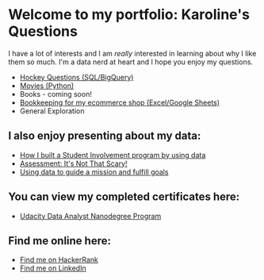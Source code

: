 # Welcome to my portfolio: Karoline's Questions

I have a lot of interests and I am _really_ interested in learning about why I like them so much. I'm a data nerd at heart and I hope you enjoy my questions.

<ul>
  <li><a href="https://count.co/notebook/MILs8MtCS6I"> Hockey Questions (SQL/BigQuery)</a></li>
  <li><a href="movies/movie-dataset" title="Movies">Movies (Python)</a></li>
  <li>Books - coming soon!</li>
  <li><a href="https://docs.google.com/spreadsheets/d/1h26GOHrBq-TGq8y-wTKYUevwXrYd3yxNVyrjaNYL0Q0/edit?usp=sharing"> Bookkeeping for my ecommerce shop (Excel/Google Sheets)</a></li>
  <li>General Exploration</li>
</ul>

## I also enjoy presenting about my data:
<ul>
  <li><a href="https://prezi.com/mfgcbcnbiscb/student-involvement-at-svc/">How I built a Student Involvement program by using data</a></li>
  <li><a href="https://prezi.com/3fpona8wzwey/assessment-its-not-that-scary/">Assessment: It's Not That Scary!</a></li>
  <li><a href="https://prezi.com/p/edit/oapqhyaeypfx/">Using data to guide a mission and fulfill goals</a></li>
</ul>

## You can view my completed certificates here:
<ul>
  <li><a href="https://confirm.udacity.com/KKCYTZS4">Udacity Data Analyst Nanodegree Program</a></li>
</ul>

## Find me online here: 
<ul>
  <li><a href="https://www.hackerrank.com/kjchrz03">Find me on HackerRank</a></li>
  <li><a href="https://www.linkedin.com/in/kjcsears/">Find me on LinkedIn</a></li>
</ul>
